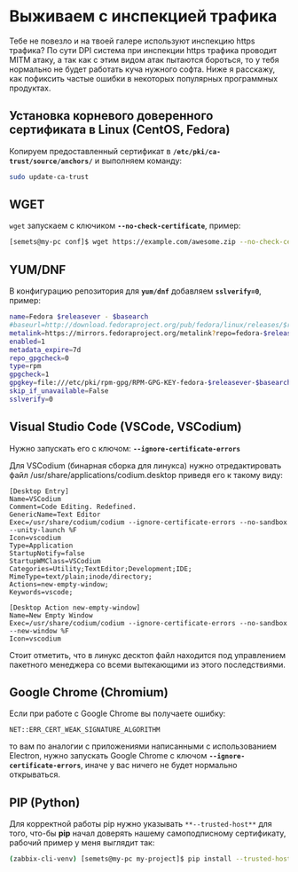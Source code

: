 # Выживаем с инспекцией трафика

Тебе не повезло и на твоей галере используют инспекцию https трафика? По сути DPI система при инспекции  https трафика проводит MITM атаку, а так как с этим видом атак пытаются бороться, то у тебя нормально не будет работать куча нужного софта. Ниже я расскажу, как пофиксить частые ошибки в некоторых популярных программных продуктах.

## Установка корневого доверенного сертификата в Linux (CentOS, Fedora)

Копируем предоставленный сертификат в **`/etc/pki/ca-trust/source/anchors/`** и выполняем команду:

```bash
sudo update-ca-trust
```

## WGET

`wget` запускаем с ключиком **`--no-check-certificate`**, пример:

```bash
[semets@my-pc conf]$ wget https://example.com/awesome.zip --no-check-certificate
```

## YUM/DNF

В конфигурацию репозитория для **`yum/dnf`** добавляем **`sslverify=0`**, пример:

```bash
name=Fedora $releasever - $basearch
#baseurl=http://download.fedoraproject.org/pub/fedora/linux/releases/$releasever/Everything/$basearch/os/ 
metalink=https://mirrors.fedoraproject.org/metalink?repo=fedora-$releasever&arch=$basearch
enabled=1
metadata_expire=7d 
repo_gpgcheck=0
type=rpm
gpgcheck=1
gpgkey=file:///etc/pki/rpm-gpg/RPM-GPG-KEY-fedora-$releasever-$basearch 
skip_if_unavailable=False
sslverify=0
```

## Visual Studio Code (VSCode, VSCodium)

Нужно запускать его с ключом: **`--ignore-certificate-errors`**

Для VSCodium (бинарная сборка для линукса) нужно отредактировать файл /usr/share/applications/codium.desktop приведя его к такому виду:

```
[Desktop Entry]
Name=VSCodium
Comment=Code Editing. Redefined.
GenericName=Text Editor
Exec=/usr/share/codium/codium --ignore-certificate-errors --no-sandbox --unity-launch %F
Icon=vscodium
Type=Application
StartupNotify=false
StartupWMClass=VSCodium
Categories=Utility;TextEditor;Development;IDE; 
MimeType=text/plain;inode/directory;
Actions=new-empty-window;
Keywords=vscode;

[Desktop Action new-empty-window]
Name=New Empty Window 
Exec=/usr/share/codium/codium --ignore-certificate-errors --no-sandbox --new-window %F 
Icon=vscodium
```

Стоит отметить, что в линукс десктоп файл находится под управлением пакетного менеджера со всеми вытекающими из этого последствиями.

## Google Chrome (Chromium)

Если при работе c Google Chrome вы получаете ошибку:

```
NET::ERR_CERT_WEAK_SIGNATURE_ALGORITHM
```

то вам по аналогии с приложениями написанными с использованием Electron, нужно запускать Google Chrome с ключом **`--ignore-certificate-errors`**, иначе у вас ничего не будет нормально открываться.

## PIP (Python)

Для корректной работы pip нужно указывать `**--trusted-host**` для того, что-бы **pip** начал доверять нашему самоподписному сертификату, рабочий пример у меня выглядит так:

```bash
(zabbix-cli-venv) [semets@my-pc my-project]$ pip install --trusted-host pypi.org --trusted-host files.pythonhosted.org pyzabbix
```
